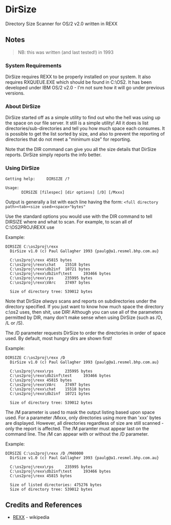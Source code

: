 # DirSize

Directory Size Scanner for OS/2 v2.0 written in REXX

## Notes

> NB: this was written (and last tested!) in 1993

### System Requirements

DirSize requires REXX to be properly installed on your system. It also
requires RXQUEUE.EXE which should be found in C:\OS2. It has been developed
under IBM OS/2 v2.0 - I'm not sure how it will go under previous versions.

### About DirSize

DirSize started off as a simple utility to find out who the hell was using
up the space on our file server. It still is a simple utility!
All it does is list directories/sub-directories and tell you how much space each
consumes. It is possible to get the list sorted by size, and also to prevent
the reporting of directories that do not meet a "minimum size" for reporting.

Note that the DIR command can give you all the size details that DirSize reports.
DirSize simply reports the info better.

### Using DirSize

```
Getting help:     DIRSIZE /?

Usage:
       DIRSIZE [filespec] [dir options] [/D] [/Mxxx]
```

Output is generally a list with each line having the form:
`<full directory path><tab><size used><space>"bytes"`

Use the standard options you would use with the DIR command to tell DIRSIZE
where and what to scan. For example, to scan all of C:\OS2PROJ\REXX use

Example:
```
DIRSIZE C:\os2proj\rexx
  DirSize v1.0 (c) Paul Gallagher 1993 {paulg@a1.resmel.bhp.com.au}

  C:\os2proj\rexx 45815 bytes
  C:\os2proj\rexx\chat    15518 bytes
  C:\os2proj\rexx\db2inf  10721 bytes
  C:\os2proj\rexx\db2inf\test     193466 bytes
  C:\os2proj\rexx\rps     235995 bytes
  C:\os2proj\rexx\VArc    37497 bytes

  Size of directory tree: 539012 bytes
```

Note that DirSize *always* scans and reports on subdirectories under the directory
specified. If you just want to know how much space the directory c:\os2 uses, then
shit, use DIR!
Although you can use all of the parameters permitted by DIR, many don't make sense
when using DirSize (such as /O, /L or /S).


The /D parameter requests DirSize to order the directories in order of space used.
By default, most hungry dirs are shown first!

Example:
```
DIRSIZE C:\os2proj\rexx /D
  DirSize v1.0 (c) Paul Gallagher 1993 {paulg@a1.resmel.bhp.com.au}

  C:\os2proj\rexx\rps     235995 bytes
  C:\os2proj\rexx\db2inf\test     193466 bytes
  C:\os2proj\rexx 45815 bytes
  C:\os2proj\rexx\VArc    37497 bytes
  C:\os2proj\rexx\chat    15518 bytes
  C:\os2proj\rexx\db2inf  10721 bytes

  Size of directory tree: 539012 bytes
```

The /M parameter is used to mask the output listing based upon space used. For
a parameter /Mxxx, only directories using more than 'xxx' bytes are displayed.
However, all directories regardless of size are still scanned - only the report is
affected.
The /M paramter must appear last on the command line.
The /M can appear with or without the /D parameter.

Example:
```
DIRSIZE C:\os2proj\rexx /D /M40000
  DirSize v1.0 (c) Paul Gallagher 1993 {paulg@a1.resmel.bhp.com.au}

  C:\os2proj\rexx\rps     235995 bytes
  C:\os2proj\rexx\db2inf\test     193466 bytes
  C:\os2proj\rexx 45815 bytes

  Size of listed directories: 475276 bytes
  Size of directory tree: 539012 bytes
```

## Credits and References

* [REXX](https://en.wikipedia.org/wiki/Rexx) - wikipedia
